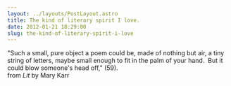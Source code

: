 ```yaml
---
layout: ../layouts/PostLayout.astro
title: The kind of literary spirit I love.
date: 2012-01-21 18:29:00
slug: the-kind-of-literary-spirit-i-love
---
```


"Such a small, pure object a poem could be, made of nothing but air, a tiny string of letters, maybe small enough to fit in the palm of your hand.  But it could blow someone's head off," (59).  
from _Lit_ by Mary Karr
